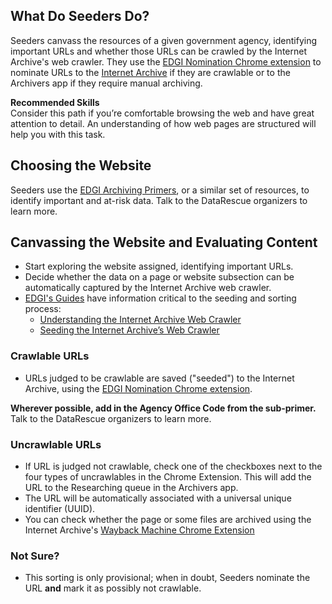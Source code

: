## What Do Seeders Do?

Seeders canvass the resources of a given government agency, identifying important URLs and whether those URLs can be crawled by the Internet Archive's web crawler. They use the [EDGI Nomination Chrome extension](https://chrome.google.com/webstore/detail/nominationtool/abjpihafglmijnkkoppbookfkkanklok?hl=en) to nominate URLs to the [Internet Archive](http://www.archive.org) if they are crawlable or to the Archivers app if they require manual archiving.

<div class = "note">
  <strong>Recommended Skills</strong> <br />  
  Consider this path if you’re comfortable browsing the web and have great attention to detail. An understanding of how web pages are structured will help you with this task.
</div>

## Choosing the Website

Seeders use the [EDGI Archiving Primers](https://envirodatagov.org/archiving/), or a similar set of resources, to identify important and at-risk data. Talk to the DataRescue organizers to learn more.

## Canvassing the Website and Evaluating Content

- Start exploring the website assigned, identifying important URLs.
- Decide whether the data on a page or website subsection can be automatically captured by the Internet Archive web crawler.
- [EDGI's Guides](https://edgi-govdata-archiving.github.io/guides/) have information critical to the seeding and sorting process:
    - [Understanding the Internet Archive Web Crawler](https://edgi-govdata-archiving.github.io/guides/internet-archive-crawler/)
    - [Seeding the Internet Archive’s Web Crawler](https://edgi-govdata-archiving.github.io/guides/seeding-internet-archive/)

### Crawlable URLs

- URLs judged to be crawlable are saved ("seeded") to the Internet Archive, using the [EDGI Nomination Chrome extension](https://chrome.google.com/webstore/detail/nominationtool/abjpihafglmijnkkoppbookfkkanklok?hl=en).

**Wherever possible, add in the Agency Office Code from the sub-primer.** Talk to the DataRescue organizers to learn more.

### Uncrawlable URLs

- If URL is judged not crawlable, check one of the checkboxes next to the four types of uncrawlables in the Chrome Extension. This will add the URL to the Researching queue in the Archivers app.
- The URL will be automatically associated with a universal unique identifier (UUID).
- You can check whether the page or some files are archived using the Internet Archive's [Wayback Machine Chrome Extension](https://chrome.google.com/webstore/detail/wayback-machine/fpnmgdkabkmnadcjpehmlllkndpkmiak)

### Not Sure?

- This sorting is only provisional; when in doubt, Seeders nominate the URL **and** mark it as possibly not crawlable.
